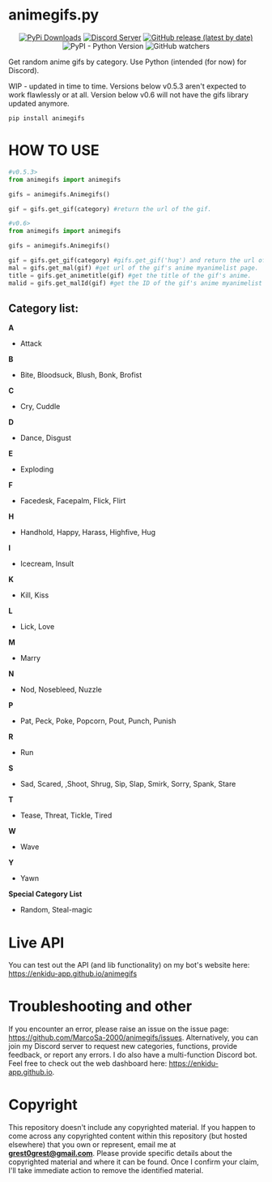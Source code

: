 # animegifs.py
<p align="center">
    <a href="https://pypi.org/project/animegifs/">
    <img src="https://img.shields.io/pypi/dm/animegifs?logo=PyPI&style=for-the-badge" alt="PyPi Downloads"/></a>
    <a href="https://discord.gg/TKZJ4GJj2z">
    <img src="https://img.shields.io/discord/856005478789677096?logo=Discord&style=for-the-badge" alt="Discord Server"/></a>
    <a href="https://pypi.org/project/animegifs/">
    <img alt="GitHub release (latest by date)" src="https://img.shields.io/github/v/release/MarcoSa-2000/animegifs?style=for-the-badge"></a>
    <img alt="PyPI - Python Version" src="https://img.shields.io/pypi/pyversions/animegifs?logo=Python&logoColor=%23FFFF00&style=for-the-badge">
    <img alt="GitHub watchers" src="https://img.shields.io/github/watchers/MarcoSa-2000/animegifs?style=social">
</p>

Get random anime gifs by category. Use Python (intended (for now) for Discord).

WIP - updated in time to time. Versions below v0.5.3 aren't expected to work flawlessly or at all. Version below v0.6 will not have the gifs library updated anymore.

`pip install animegifs`

# HOW TO USE
```py
#v0.5.3>
from animegifs import animegifs

gifs = animegifs.Animegifs()

gif = gifs.get_gif(category) #return the url of the gif.
```

```py
#v0.6>
from animegifs import animegifs

gifs = animegifs.Animegifs()

gif = gifs.get_gif(category) #gifs.get_gif('hug') and return the url of the gif.
mal = gifs.get_mal(gif) #get url of the gif's anime myanimelist page.
title = gifs.get_animetitle(gif) #get the title of the gif's anime.
malid = gifs.get_malId(gif) #get the ID of the gif's anime myanimelist page.
```

## Category list:

**A**
* Attack

**B**
* Bite, Bloodsuck, Blush, Bonk, Brofist

**C**
* Cry, Cuddle

**D**
* Dance, Disgust

**E**
* Exploding

**F**
* Facedesk, Facepalm, Flick, Flirt

**H**
* Handhold, Happy, Harass, Highfive, Hug

**I**
* Icecream, Insult

**K**
* Kill, Kiss

**L**
* Lick, Love

**M**
* Marry

**N**
* Nod, Nosebleed, Nuzzle

**P**
* Pat, Peck, Poke, Popcorn, Pout, Punch, Punish

**R**
* Run

**S**
* Sad, Scared, ,Shoot, Shrug, Sip, Slap, Smirk, Sorry, Spank, Stare

**T**
* Tease, Threat, Tickle, Tired

**W**
* Wave

**Y**
* Yawn

**Special Category List**

* Random, Steal-magic

# Live API

You can test out the API (and lib functionality) on my bot's website here: https://enkidu-app.github.io/animegifs

# Troubleshooting and other

If you encounter an error, please raise an issue on the issue page: https://github.com/MarcoSa-2000/animegifs/issues. 
Alternatively, you can join my Discord server to request new categories, functions, provide feedback, or report any errors. 
I do also have a multi-function Discord bot. Feel free to check out the web dashboard here: https://enkidu-app.github.io.

# Copyright

This repository doesn't include any copyrighted material. 
If you happen to come across any copyrighted content within this repository (but hosted elsewhere) that you own or represent, email me at **grest0grest@gmail.com**. 
Please provide specific details about the copyrighted material and where it can be found.
Once I confirm your claim, I'll take immediate action to remove the identified material.